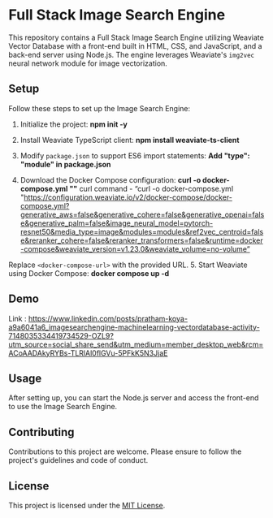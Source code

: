 # Full Stack Image Search Engine

This repository contains a Full Stack Image Search Engine utilizing Weaviate Vector Database with a front-end built in HTML, CSS, and JavaScript, and a back-end server using Node.js. The engine leverages Weaviate's `img2vec` neural network module for image vectorization.

## Setup

Follow these steps to set up the Image Search Engine:

1. Initialize the project:
**npm init -y**

2. Install Weaviate TypeScript client:
**npm install weaviate-ts-client**

3. Modify `package.json` to support ES6 import statements:
**Add "type": "module" in package.json**


4. Download the Docker Compose configuration:
**curl -o docker-compose.yml "<docker-compose-url>"**
curl command - “curl -o docker-compose.yml "https://configuration.weaviate.io/v2/docker-compose/docker-compose.yml?generative_aws=false&generative_cohere=false&generative_openai=false&generative_palm=false&image_neural_model=pytorch-resnet50&media_type=image&modules=modules&ref2vec_centroid=false&reranker_cohere=false&reranker_transformers=false&runtime=docker-compose&weaviate_version=v1.23.0&weaviate_volume=no-volume”

Replace `<docker-compose-url>` with the provided URL.
5. Start Weaviate using Docker Compose:
**docker compose up -d**


## Demo
 Link : https://www.linkedin.com/posts/pratham-koya-a9a6041a6_imagesearchengine-machinelearning-vectordatabase-activity-7148035334419734529-OZL9?utm_source=social_share_send&utm_medium=member_desktop_web&rcm=ACoAADAkyRYBs-TLRlAl0flGVu-5PFkK5N3JjaE


## Usage

After setting up, you can start the Node.js server and access the front-end to use the Image Search Engine.

## Contributing

Contributions to this project are welcome. Please ensure to follow the project's guidelines and code of conduct.

## License

This project is licensed under the [MIT License](LICENSE).


